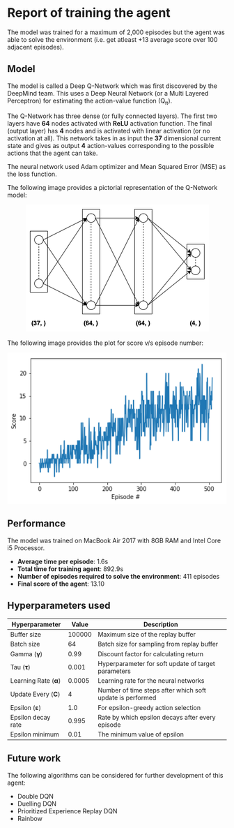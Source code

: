 # Report of training the agent

<p>The model was trained for a maximum of 2,000 episodes but the agent was able to solve the environment (i.e. get atleast +13 average score over 100 adjacent episodes).</p>

## Model

<p>The model is called a Deep Q-Network which was first discovered by the DeepMind team. This uses a Deep Neural Network (or a Multi Layered Perceptron) for estimating the action-value function (Q<sub>π</sub>).</p>

<p>The Q-Network has three dense (or fully connected layers). The first two layers have <b>64</b> nodes activated with <b>ReLU</b> activation function. The final (output layer) has <b>4</b> nodes and is activated with linear activation (or no activation at all). This network takes in as input the <b>37</b> dimensional current state and gives as output <b>4</b> action-values corresponding to the possible actions that the agent can take.</p>

<p>The neural network used Adam optimizer and Mean Squared Error (MSE) as the loss function.</p>

<p>The following image provides a pictorial representation of the Q-Network model:</p>

<p align='center'>
  <img src='images/q-network.png' alt='Pictorial representation of Q-Network'>
</p>

<p>The following image provides the plot for score v/s episode number:</p>

<p align='center'>
  <img src='images/plot.png' alt='Plot for score v/s episode number' width='650'>
</p>

## Performance

<p>The model was trained on MacBook Air 2017 with 8GB RAM and Intel Core i5 Processor.</p>

<ul>
  <li><b>Average time per episode</b>: 1.6s</li>
  <li><b>Total time for training agent</b>: 892.9s</li>
  <li><b>Number of episodes required to solve the environment</b>: 411 episodes</li>
  <li><b>Final score of the agent</b>: 13.10</li>
</ul>

## Hyperparameters used

| Hyperparameter           | Value  | Description                                               |
|--------------------------|--------|-----------------------------------------------------------|
| Buffer size              | 100000 | Maximum size of the replay buffer                         |
| Batch size               | 64     | Batch size for sampling from replay buffer                |
| Gamma (<b>γ</b>)         | 0.99   | Discount factor for calculating return                    |
| Tau (<b>τ</b>)           | 0.001  | Hyperparameter for soft update of target parameters       |
| Learning Rate (<b>α</b>) | 0.0005 | Learning rate for the neural networks                     |
| Update Every (<b>C</b>)  | 4      | Number of time steps after which soft update is performed |
| Epsilon (<b>ε</b>)       | 1.0    | For epsilon-greedy action selection                       |
| Epsilon decay rate       | 0.995  | Rate by which epsilon decays after every episode          |
| Epsilon minimum          | 0.01   | The minimum value of epsilon                              |

## Future work

<p>The following algorithms can be considered for further development of this agent:</p>

<ul>
  <li>Double DQN</li>
  <li>Duelling DQN</li>
  <li>Prioritized Experience Replay DQN</li>
  <li>Rainbow</li>
</ul>
